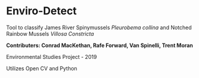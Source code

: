 # Enviro-Detect

Tool to classify James River Spinymussels *Pleurobema collina* and Notched Rainbow Mussels *Villosa Constricta*

**Contributers: Conrad MacKethan, Rafe Forward, Van Spinelli, Trent Moran**

Environmental Studies Project - 2019

Utilizes Open CV and Python
